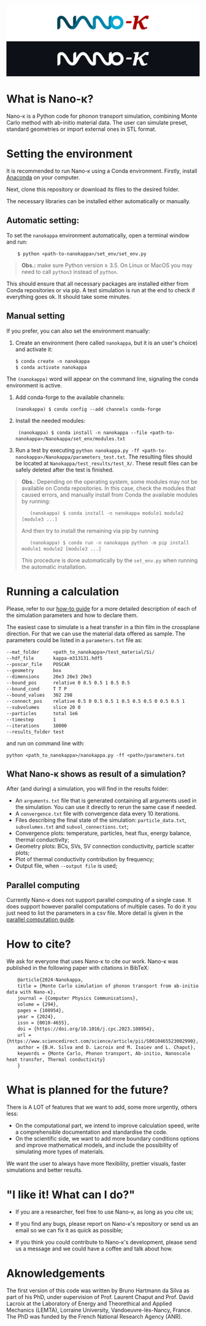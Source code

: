 ![](/readme_fig/logo_white.png#gh-light-mode-only)
![](/readme_fig/logo_black.png#gh-dark-mode-only)

# What is Nano-&#954;?

Nano-&#954; is a Python code for phonon transport simulation, combining Monte Carlo method with ab-initio material data. The user can simulate preset, standard geometries or import external ones in STL format.

# Setting the environment

It is recommended to run Nano-&#954; using a Conda environment. Firstly, install [Anaconda](https://www.anaconda.com/) on your computer.

Next, clone this repository or download its files to the desired folder.

The necessary libraries can be installed either automatically or manually.

## **Automatic setting:**

To set the `nanokappa` environment automatically, open a terminal window and run:

        $ python <path-to-nanokappa>/set_env/set_env.py
        
> **Obs.:** make sure Python version $\geq$ 3.5. On Linux or MacOS you may need to call `python3` instead of `python`.

This should ensure that all necessary packages are installed either from Conda repositories or via pip. A test simulation is run at the end to check if everything goes ok. It should take some minutes.

## **Manual setting**

If you prefer, you can also set the environment manually:

1.  Create an environment (here called `nanokappa`, but it is an user's choice) and activate it:
   
        $ conda create -n nanokappa
        $ conda activate nanokappa

The `(nanokappa)` word will appear on the command line, signaling the conda environment is active.

1. Add conda-forge to the available channels:
   
       (nanokappa) $ conda config --add channels conda-forge

2. Install the needed modules:
   
        (nanokappa) $ conda install -n nanokappa --file <path-to-nanokappa>/Nanokappa/set_env/modules.txt

3. Run a test by executing `python nanokappa.py -ff <path-to-nanokappa>/Nanokappa/parameters_test.txt`. The resulting files should be located at `Nanokappa/test_results/test_X/`. These result files can be safely deleted after the test is finished.

> **Obs.**: Depending on the operating system, some modules may not be available on Conda repositories. In this case, check the modules that caused errors, and manually install from Conda the available modules by running:
>
>        (nanokappa) $ conda install -n nanokappa module1 module2 [module3 ...]
>
> And then try to install the remaining via pip by running
>        
>        (nanokappa) $ conda run -n nanokappa python -m pip install module1 module2 [module3 ...]
>        
> This procedure is done automatically by the `set_env.py` when running the automatic installation.

<!-- **Obs.**: To install on the cluster:

        conda create -n nanokappa -c conda-forge python=3.8
        conda activate nanokappa
        conda install -c conda-forge h5py trimesh phonopy pyembree
        mkdir nanokappa
        cd nanokappa
        git clone https://github.com/brunohs1993/Nanokappa
        conda install -c conda-forge ipython -->

# Running a calculation

Please, refer to our [how-to guide](/tutorials/howto.md) for a more detailed description of each of the simulation parameters and how to declare them.

The easiest case to simulate is a heat transfer in a thin film in the crossplane direction. For that we can use the material data offered as sample. The parameters could be listed in a `parameters.txt` file as:

    --mat_folder     <path_to_nanokappa>/test_material/Si/
    --hdf_file       kappa-m313131.hdf5
    --poscar_file    POSCAR
    --geometry       box
    --dimensions     20e3 20e3 20e3
    --bound_pos      relative 0 0.5 0.5 1 0.5 0.5
    --bound_cond     T T P
    --bound_values   302 298
    --connect_pos    relative 0.5 0 0.5 0.5 1 0.5 0.5 0.5 0 0.5 0.5 1
    --subvolumes     slice 20 0
    --particles      total 1e6
    --timestep       1
    --iterations     10000
    --results_folder test

and run on command line with:

    python <path_to_nanokappa>/nanokappa.py -ff <path>/parameters.txt

## What Nano-&#954; shows as result of a simulation?

After (and during) a simulation, you will find in the results folder:

- An `arguments.txt` file that is generated containing all arguments used in the simulation. You can use it directly to rerun the same case if needed.
- A `convergence.txt` file with convergence data every 10 iterations.
- Files describing the final state of the simulation: `particle_data.txt`, `subvolumes.txt` and `subvol_connections.txt`;
- Convergence plots: temperature, particles, heat flux, energy balance, thermal conductivity;
- Geometry plots: BCs, SVs, SV connection conductivity, particle scatter plots;
- Plot of thermal conductivity contribution by frequency;
- Output file, when `--output file` is used;

## Parallel computing

Currently Nano-&#954; does not support parallel computing of a single case. It does support however parallel computations of multiple cases. To do it you just need to list the parameters in a csv file. More detail is given in the [parallel computation guide](tutorials/parallel.md).

# How to cite?

We ask for everyone that uses Nano-&#954; to cite our work. Nano-&#954; was published in the following paper with citations in BibTeX:

        @article{2024-Nanokappa,
        title = {Monte Carlo simulation of phonon transport from ab-initio data with Nano-κ},
        journal = {Computer Physics Communications},
        volume = {294},
        pages = {108954},
        year = {2024},
        issn = {0010-4655},
        doi = {https://doi.org/10.1016/j.cpc.2023.108954},
        url = {https://www.sciencedirect.com/science/article/pii/S0010465523002990},
        author = {B.H. Silva and D. Lacroix and M. Isaiev and L. Chaput},
        keywords = {Monte Carlo, Phonon transport, Ab-initio, Nanoscale heat transfer, Thermal conductivity}
        }


# What is planned for the future?

There is A LOT of features that we want to add, some more urgently, others less:

- On the computational part, we intend to improve calculation speed, write a comprehensible documentation and standardise the code.
- On the scientific side, we want to add more boundary conditions options and improve mathematical models, and include the possibility of simulating more types of materials.

We want the user to always have more flexibility, prettier visuals, faster simulations and better results.

# "I like it! What can I do?"

- If you are a researcher, feel free to use Nano-&#954;, as long as you cite us;
  
- If you find any bugs, please report on Nano-&#954;'s repository or send us an email so we can fix it as quick as possible;
  
- If you think you could contribute to Nano-&#954;'s development, please send us a message and we could have a coffee and talk about how.

# Aknowledgements

The first version of this code was written by Bruno Hartmann da Silva as part of his PhD, under supervision of Prof. Laurent Chaput and Prof. David Lacroix at the Laboratory of Energy and Theorethical and Applied Mechanics (LEMTA), Lorraine University, Vandoeuvre-lès-Nancy, France. The PhD was funded by the French National Research Agency (ANR).
